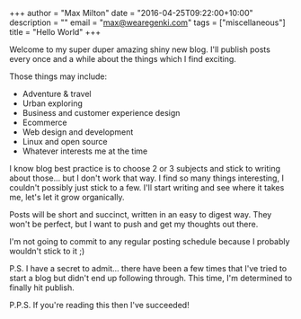 +++
author = "Max Milton"
date = "2016-04-25T09:22:00+10:00"
description = ""
email = "max@wearegenki.com"
tags = ["miscellaneous"]
title = "Hello World"
+++

Welcome to my super duper amazing shiny new blog. I'll publish posts every once and a while about the things which I find exciting.

Those things may include<!--more-->:

* Adventure &amp; travel
* Urban exploring
* Business and customer experience design
* Ecommerce
* Web design and development
* Linux and open source
* Whatever interests me at the time

I know blog best practice is to choose 2 or 3 subjects and stick to writing about those... but I don't work that way. I find so many things interesting, I couldn't possibly just stick to a few. I'll start writing and see where it takes me, let's let it grow organically.

Posts will be short and succinct, written in an easy to digest way. They won't be perfect, but I want to push and get my thoughts out there.

I'm not going to commit to any regular posting schedule because I probably wouldn't stick to it ;)

P.S. I have a secret to admit... there have been a few times that I've tried to start a blog but didn't end up following through. This time, I'm determined to finally hit publish.

P.P.S. If you're reading this then I've succeeded!
